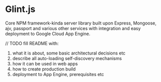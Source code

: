 # Glint.js
Core NPM framework-kinda server library built upon Express, Mongoose, ajv, passport and various other services with integration and easy deployment to Google Cloud App Engine.

// TODO fill README with:
1) what it is about, some basic architectural decisions etc
2) describe all auto-loading self-discovery mechanisms
3) how it can be used in web apps
4) how to create production build
5) deployment to App Engine, prerequisites etc
